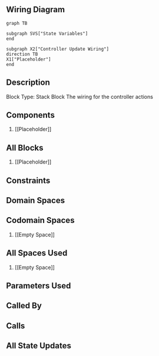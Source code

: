 ## Wiring Diagram

```mermaid
graph TB

subgraph SVS["State Variables"]
end

subgraph X2["Controller Update Wiring"]
direction TB
X1["Placeholder"]
end
```

## Description

Block Type: Stack Block
The wiring for the controller actions
## Components
1. [[Placeholder]]

## All Blocks
1. [[Placeholder]]

## Constraints

## Domain Spaces

## Codomain Spaces
1. [[Empty Space]]

## All Spaces Used
1. [[Empty Space]]

## Parameters Used

## Called By

## Calls

## All State Updates

